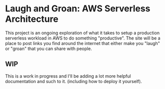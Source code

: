 # Laugh and Groan: AWS Serverless Architecture

This project is an ongoing exploration of what it takes to setup a production serverless workload in AWS to do something "productive". The site will be a place to post links you find around the internet that either make you "laugh" or "groan" that you can share with people.

## WIP

This is a work in progress and I'll be adding a lot more helpful documentation and such to it. (including how to deploy it yourself).

